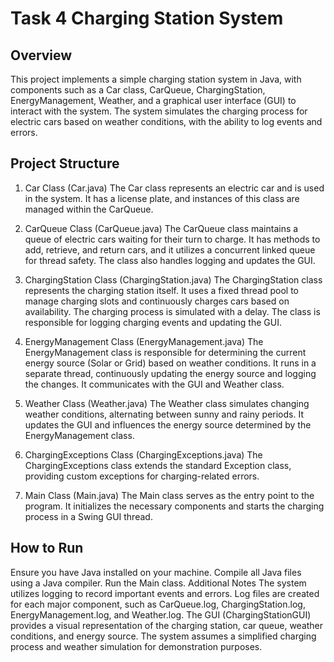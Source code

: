 # Task 4 Charging Station System
## Overview
This project implements a simple charging station system in Java, with components such as a Car class, CarQueue, ChargingStation, EnergyManagement, Weather, and a graphical user interface (GUI) to interact with the system. The system simulates the charging process for electric cars based on weather conditions, with the ability to log events and errors.

## Project Structure
1. Car Class (Car.java)
The Car class represents an electric car and is used in the system. It has a license plate, and instances of this class are managed within the CarQueue.

2. CarQueue Class (CarQueue.java)
The CarQueue class maintains a queue of electric cars waiting for their turn to charge. It has methods to add, retrieve, and return cars, and it utilizes a concurrent linked queue for thread safety. The class also handles logging and updates the GUI.

3. ChargingStation Class (ChargingStation.java)
The ChargingStation class represents the charging station itself. It uses a fixed thread pool to manage charging slots and continuously charges cars based on availability. The charging process is simulated with a delay. The class is responsible for logging charging events and updating the GUI.

4. EnergyManagement Class (EnergyManagement.java)
The EnergyManagement class is responsible for determining the current energy source (Solar or Grid) based on weather conditions. It runs in a separate thread, continuously updating the energy source and logging the changes. It communicates with the GUI and Weather class.

5. Weather Class (Weather.java)
The Weather class simulates changing weather conditions, alternating between sunny and rainy periods. It updates the GUI and influences the energy source determined by the EnergyManagement class.

6. ChargingExceptions Class (ChargingExceptions.java)
The ChargingExceptions class extends the standard Exception class, providing custom exceptions for charging-related errors.

7. Main Class (Main.java)
The Main class serves as the entry point to the program. It initializes the necessary components and starts the charging process in a Swing GUI thread.

## How to Run
Ensure you have Java installed on your machine.
Compile all Java files using a Java compiler.
Run the Main class.
Additional Notes
The system utilizes logging to record important events and errors. Log files are created for each major component, such as CarQueue.log, ChargingStation.log, EnergyManagement.log, and Weather.log.
The GUI (ChargingStationGUI) provides a visual representation of the charging station, car queue, weather conditions, and energy source.
The system assumes a simplified charging process and weather simulation for demonstration purposes.
